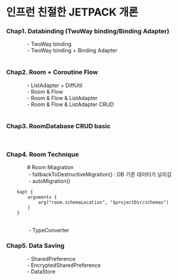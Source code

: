 # 인프런 친절한 JETPACK 개론


### Chap1. Databinding (TwoWay binding/Binding Adapter)<br>
    - TwoWay binding <br>
    - TwoWay binding + Binding Adapter<br>
<br>
### Chap2. Room + Coroutine Flow<br>
    - ListAdapter + DiffUtil<br>
    - Room & Flow<br>
    - Room & Flow & ListAdapter<br>
    - Room & Flow & ListAdapter CRUD<br>
<br>
### Chap3. RoomDatabase CRUD basic<br>

<br>

### Chap4. Room Technique <br>

    # Room Miagration <br>
           - fallbackToDestructiveMigration() : DB 기존 데이터가 날라감<br>
           - autoMigration() 
           
        
        kapt {
            arguments {
                arg("room.schemaLocation", "$projectDir/schemas")
            }
        }
<br>
          - TypeConverter
<br>

### Chap5. Data Saving
    - SharedPreference<br>
    - EncryptedSharedPreference<br>
    - DataStore<br>
           
        
